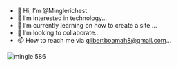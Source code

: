 - 👋 Hi, I’m @Minglerichest
- 👀 I’m interested in technology...
- 🌱 I’m currently learning on how to create a site ...
- 💞️ I’m looking to collaborate...
- 📫 How to reach me via gilbertboamah8@gmail.com...

<!---
Minglerichest/Minglerichest is a ✨ special ✨ repository because its `README.md` (this file) appears on your GitHub profile.
You can click the Preview link to take a look at your changes.
--->
![mingle 586](https://user-images.githubusercontent.com/112866208/188433731-81b3236b-3b97-4659-be81-ed8865a769cb.JPG)

